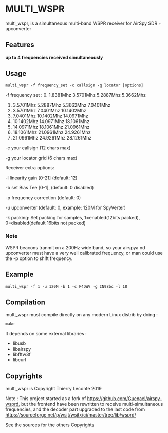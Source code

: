 # MULTI_WSPR
multi_wspr, is a simultaneous multi-band WSPR receiver for AirSpy SDR + upconverter

## Features
**up to 4 frequencies received simultaneously**

## Usage
`multi_wspr -f frequency_set -c callsign -g locator [options]`

 -f frequency set :
 0. 1.8381Mhz  3.5701Mhz  5.2887Mhz  5.3662Mhz 
 1. 3.5701Mhz  5.2887Mhz  5.3662Mhz  7.0401Mhz 
 2. 3.5701Mhz  7.0401Mhz  10.1402Mhz 
 3. 7.0401Mhz  10.1402Mhz  14.0971Mhz 
 4. 10.1402Mhz  14.0971Mhz  18.1061Mhz 
 5. 14.0971Mhz  18.1061Mhz  21.0961Mhz 
 6. 18.1061Mhz  21.0961Mhz  24.9261Mhz 
 7. 21.0961Mhz  24.9261Mhz  28.1261Mhz 

  -c your callsign (12 chars max)
  
  -g your locator grid (6 chars max)

Receiver extra options:

  -l linearity gain [0-21] (default: 12)
  
  -b set Bias Tee [0-1], (default: 0 disabled)
  
  -p frequency correction (default: 0)
  
  -u upconverter (default: 0, example: 120M for SpyVerter)
  
  -k packing: Set packing for samples, 
	   1=enabled(12bits packed), 0=disabled(default 16bits not packed)

### Note 
WSPR beacons tranmit on a 200Hz wide band, so your airspya nd upconverter must have a very well calibrated frequency, or man could use the -p option to shift frequency.

## Example

`multi_wspr -f 1 -u 120M -b 1 -c F4DWV -g IN98bc -l 18`

## Compilation
multi_wspr  must compile directly on any modern Linux distrib by doing :

`make`

It depends on some external libraries :
 * libusb
 * libairspy
 * libfftw3f
 * libcurl

## Copyrights 
multi_wspr is Copyright Thierry Leconte 2019

Note : This project started as a fork of https://github.com/Guenael/airspy-wsprd, but the frontend have been rewritten to receive multi-simultaneous frequencies, and the decoder part upgraded to the last code from  https://sourceforge.net/p/wsjt/wsjtx/ci/master/tree/lib/wsprd/

See the sources for the others Copyrights 


 
